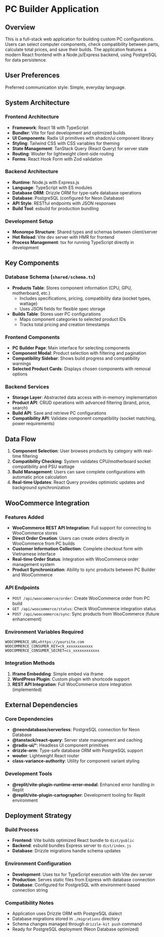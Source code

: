 # PC Builder Application

## Overview

This is a full-stack web application for building custom PC configurations. Users can select computer components, check compatibility between parts, calculate total prices, and save their builds. The application features a modern React frontend with a Node.js/Express backend, using PostgreSQL for data persistence.

## User Preferences

Preferred communication style: Simple, everyday language.

## System Architecture

### Frontend Architecture
- **Framework**: React 18 with TypeScript
- **Bundler**: Vite for fast development and optimized builds
- **UI Components**: Radix UI primitives with shadcn/ui component library
- **Styling**: Tailwind CSS with CSS variables for theming
- **State Management**: TanStack Query (React Query) for server state
- **Routing**: Wouter for lightweight client-side routing
- **Forms**: React Hook Form with Zod validation

### Backend Architecture
- **Runtime**: Node.js with Express.js
- **Language**: TypeScript with ES modules
- **Database ORM**: Drizzle ORM for type-safe database operations
- **Database**: PostgreSQL (configured for Neon Database)
- **API Style**: RESTful endpoints with JSON responses
- **Build Tool**: esbuild for production bundling

### Development Setup
- **Monorepo Structure**: Shared types and schemas between client/server
- **Hot Reload**: Vite dev server with HMR for frontend
- **Process Management**: tsx for running TypeScript directly in development

## Key Components

### Database Schema (`shared/schema.ts`)
- **Products Table**: Stores component information (CPU, GPU, motherboard, etc.)
  - Includes specifications, pricing, compatibility data (socket types, wattage)
  - Uses JSON fields for flexible spec storage
- **Builds Table**: Stores user PC configurations
  - Maps component categories to selected product IDs
  - Tracks total pricing and creation timestamps

### Frontend Components
- **PC Builder Page**: Main interface for selecting components
- **Component Modal**: Product selection with filtering and pagination
- **Compatibility Sidebar**: Shows build progress and compatibility warnings
- **Selected Product Cards**: Displays chosen components with removal options

### Backend Services
- **Storage Layer**: Abstracted data access with in-memory implementation
- **Product API**: CRUD operations with advanced filtering (brand, price, search)
- **Build API**: Save and retrieve PC configurations
- **Compatibility API**: Validate component compatibility (socket matching, power requirements)

## Data Flow

1. **Component Selection**: User browses products by category with real-time filtering
2. **Compatibility Checking**: System validates CPU/motherboard socket compatibility and PSU wattage
3. **Build Management**: Users can save complete configurations with automatic price calculation
4. **Real-time Updates**: React Query provides optimistic updates and background synchronization

## WooCommerce Integration

### Features Added
- **WooCommerce REST API Integration**: Full support for connecting to WooCommerce stores
- **Direct Order Creation**: Users can create orders directly in WooCommerce from PC builds
- **Customer Information Collection**: Complete checkout form with Vietnamese interface
- **Real-time Order Status**: Integration with WooCommerce order management system
- **Product Synchronization**: Ability to sync products between PC Builder and WooCommerce

### API Endpoints
- `POST /api/woocommerce/order`: Create WooCommerce order from PC build
- `GET /api/woocommerce/status`: Check WooCommerce integration status
- `POST /api/woocommerce/sync`: Sync products from WooCommerce (future enhancement)

### Environment Variables Required
```env
WOOCOMMERCE_URL=https://yoursite.com
WOOCOMMERCE_CONSUMER_KEY=ck_xxxxxxxxxxxx
WOOCOMMERCE_CONSUMER_SECRET=cs_xxxxxxxxxxxx
```

### Integration Methods
1. **Iframe Embedding**: Simple embed via iframe
2. **WordPress Plugin**: Custom plugin with shortcode support
3. **REST API Integration**: Full WooCommerce store integration (implemented)

## External Dependencies

### Core Dependencies
- **@neondatabase/serverless**: PostgreSQL connection for Neon Database
- **@tanstack/react-query**: Server state management and caching
- **@radix-ui/***: Headless UI component primitives
- **drizzle-orm**: Type-safe database ORM with PostgreSQL support
- **wouter**: Lightweight React router
- **class-variance-authority**: Utility for component variant styling

### Development Tools
- **@replit/vite-plugin-runtime-error-modal**: Enhanced error handling in Replit
- **@replit/vite-plugin-cartographer**: Development tooling for Replit environment

## Deployment Strategy

### Build Process
- **Frontend**: Vite builds optimized React bundle to `dist/public`
- **Backend**: esbuild bundles Express server to `dist/index.js`
- **Database**: Drizzle migrations handle schema updates

### Environment Configuration
- **Development**: Uses tsx for TypeScript execution with Vite dev server
- **Production**: Serves static files from Express with database connection
- **Database**: Configured for PostgreSQL with environment-based connection string

### Compatibility Notes
- Application uses Drizzle ORM with PostgreSQL dialect
- Database migrations stored in `./migrations` directory
- Schema changes managed through `drizzle-kit push` command
- Ready for PostgreSQL deployment (Neon Database optimized)